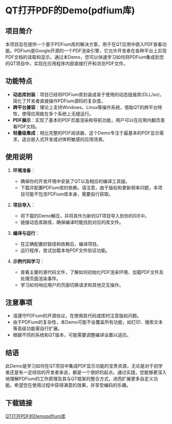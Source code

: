 # QT打开PDF的Demo(pdfium库)

## 项目简介

本项目旨在提供一个基于PDFium库的解决方案，用于在QT应用中嵌入PDF查看功能。PDFium是Google开源的一个PDF渲染引擎，它允许开发者在各种平台上实现PDF文档的读取和显示。通过本Demo，您可以快速学习如何将PDFium集成到您的QT项目中，实现在应用程序内部直接打开和浏览PDF文件。

## 功能特点

- **动态库封装**：项目已经将PDFium库封装成易于使用的动态链接库(DLL/so)，简化了开发者直接操作PDFium源码的复杂度。
- **跨平台兼容**：理论上支持Windows、Linux等操作系统，借助QT的跨平台特性，使得应用能在多个系统上无缝运行。
- **PDF展示**：实现了基本的PDF页面渲染和导航功能，用户可以在应用内翻页查看PDF文档。
- **轻量级集成**：相比完整的PDF阅读器，这个Demo专注于最基本的PDF显示需求，适合嵌入式开发或对体积敏感的应用场景。

## 使用说明

1. **环境准备**：
   - 确保你的开发环境中安装了QT以及相应的编译工具链。
   - 下载并配置PDFium库的依赖。请注意，由于版权和更新频率问题，本项目可能不包含PDFium库本身，需要自行获取。

2. **项目导入**：
   - 将下载的Demo解压，并将其作为新的QT项目导入到你的IDE中。
   - 链接动态库路径，确保编译时能找到对应的库文件。

3. **编译与运行**：
   - 在正确配置好路径和依赖后，编译项目。
   - 运行程序，尝试加载本地PDF文件验证功能。

4. **示例代码学习**：
   - 查看主要的源代码文件，了解如何初始化PDF渲染环境、加载PDF文件及处理页面渲染事件。
   - 学习如何响应用户的页面切换请求和其他交互操作。

## 注意事项

- 请遵守PDFium的开源协议，在使用其代码或库时注意版权问题。
- 由于PDFium的复杂性，本Demo可能不会覆盖所有功能，如打印、搜索文本等高级功能需自行扩展。
- 根据不同的系统和QT版本，可能需要调整编译设置以适应。

## 结语

此Demo是学习如何在QT项目中集成PDF显示功能的宝贵资源，无论是对于初学者还是有一定经验的开发者来说，都是一个很好的起点。通过实践，您能够更深入地理解PDFium的工作原理及其与QT框架的整合方式，进而扩展更多自定义功能。希望您在使用过程中获得满意的效果，并享受编码的乐趣。

## 下载链接

[QT打开PDF的Demopdfium库](https://pan.quark.cn/s/aabdbd9a61fd)